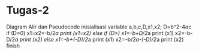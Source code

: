 # Tugas-2
Diagram Alir dan Pseudocode
inisialisasi variable a,b,c,D,x1,x2;
D=b^2-4*a*c
if (D=0)
x1=x2=-b/2*a
print (x1=x2)
else
if (D>)
x1=-b+D/2*a
print (x1)
x2=-b-D/2*a
print (x2)
else
x1=-b+(-D)/2*a
print (x1)
x2=-b/2*a-(-D)/2*a
print (x2)
finish
